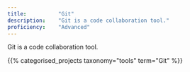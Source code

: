 ```yaml
---
title: 			"Git"
description: 	"Git is a code collaboration tool."
proficiency:	"Advanced"
---
```


Git is a code collaboration tool.

{{% categorised_projects taxonomy="tools" term="Git" %}}